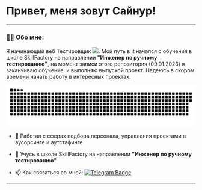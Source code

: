 
# Привет, меня зовут Сайнур!

---

### :man_technologist: Обо мне:

Я начинающий веб Тестировщик <img src="https://media.giphy.com/media/WUlplcMpOCEmTGBtBW/giphy.gif" width="30px">. Мой путь в it начался с обучения в школе SkillFactory на направлении **"Инженер по ручному тестированию"**, на момент записи этого репозитория (09.01.2023) я заканчиваю обучение, и выполняю выпуской проект. Надеюсь в скором времени начать работу в интересных проектах.  

<p align="center">
 <img width="600" src="assets/github-snake.svg" alt="snake"/>
</p>

- :telescope: Работал с сферах подбора персонала, управления проектами в аусорсинге и аутстафинге 

- :seedling: Учусь в школе SkillFactory на направлении **"Инженер по ручному тестированию"**

- :mailbox: Как связаться со мной: [![Telegram Badge](https://img.shields.io/badge/-filimonovalexey-blue?style=flat&logo=Telegram&logoColor=white)](https://t.me/saynur_vici) 

---
<!---
SaynurAhadov/SaynurAhadov is a ✨ special ✨ repository because its `README.md` (this file) appears on your GitHub profile.
You can click the Preview link to take a look at your changes.
--->
